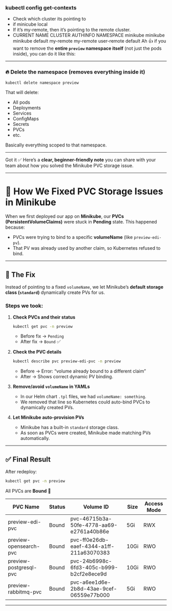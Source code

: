 ### kubectl config get-contexts
 - Check which cluster its pointing to
 - if minicube local
 - If it’s my-remote, then it’s pointing to the remote cluster.
 - CURRENT   NAME           CLUSTER        AUTHINFO       NAMESPACE
          minikube       minikube       minikube       default
          my-remote      my-remote      user-remote    default
Ah 👍 if you want to remove the **entire `preview` namespace itself** (not just the pods inside), you can do it like this:

---

### 🔥 Delete the namespace (removes everything inside it)

```bash
kubectl delete namespace preview
```

That will delete:

* All pods
* Deployments
* Services
* ConfigMaps
* Secrets
* PVCs
* etc.

Basically everything scoped to that namespace.

---
Got it ✅
Here’s a **clear, beginner-friendly note** you can share with your team about how you solved the Minikube PVC storage issue.

---

# 📝 How We Fixed PVC Storage Issues in Minikube

When we first deployed our app on **Minikube**, our **PVCs (PersistentVolumeClaims)** were stuck in **Pending** state.
This happened because:

* PVCs were trying to bind to a specific **volumeName** (like `preview-edi-pv`).
* That PV was already used by another claim, so Kubernetes refused to bind.

---

## 🔧 The Fix

Instead of pointing to a fixed `volumeName`, we let Minikube’s **default storage class (`standard`)** dynamically create PVs for us.

### Steps we took:

1. **Check PVCs and their status**

   ```bash
   kubectl get pvc -n preview
   ```

   * Before fix → `Pending`
   * After fix → `Bound` ✅

2. **Check the PVC details**

   ```bash
   kubectl describe pvc preview-edi-pvc -n preview
   ```

   * Before → Error: “volume already bound to a different claim”
   * After → Shows correct dynamic PV binding.

3. **Remove/avoid `volumeName` in YAMLs**

   * In our Helm chart `.tpl` files, we had `volumeName: something`.
   * We removed that line so Kubernetes could auto-bind PVCs to dynamically created PVs.

4. **Let Minikube auto-provision PVs**

   * Minikube has a built-in `standard` storage class.
   * As soon as PVCs were created, Minikube made matching PVs automatically.

---

## ✅ Final Result

After redeploy:

```bash
kubectl get pvc -n preview
```

All PVCs are **Bound** 🎉

| PVC Name               | Status | Volume ID                                | Size | Access Mode |
| ---------------------- | ------ | ---------------------------------------- | ---- | ----------- |
| preview-edi-pvc        | Bound  | pvc-46715b3a-50fe-4778-aa69-e2761a40b86e | 5Gi  | RWX         |
| preview-opensearch-pvc | Bound  | pvc-ff0e26db-eaef-4344-a1ff-211a63070383 | 10Gi | RWO         |
| preview-postgresql-pvc | Bound  | pvc-24b6998c-6fd3-405c-b999-b2cf2e8ece9d | 10Gi | RWO         |
| preview-rabbitmq-pvc   | Bound  | pvc-a6ee1d6e-2b8d-43ae-9cef-06559e77b000 | 5Gi  | RWO         |

---

